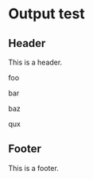 # Output test

## Header

This is a header.

<!-- actdocs inputs start -->
foo
<!-- actdocs inputs end -->

<!-- actdocs secrets start -->
bar
<!-- actdocs secrets end -->

<!-- actdocs outputs start -->
baz
<!-- actdocs outputs end -->

<!-- actdocs permissions start -->
qux
<!-- actdocs permissions end -->

## Footer

This is a footer.
